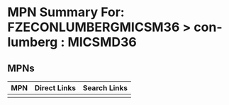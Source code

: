 



# MPN Summary For: FZECONLUMBERGMICSM36 > con-lumberg : MICSMD36

## MPNs
  

|MPN|Direct Links|Search Links|
| :--- | :--- | :--- |
||||
